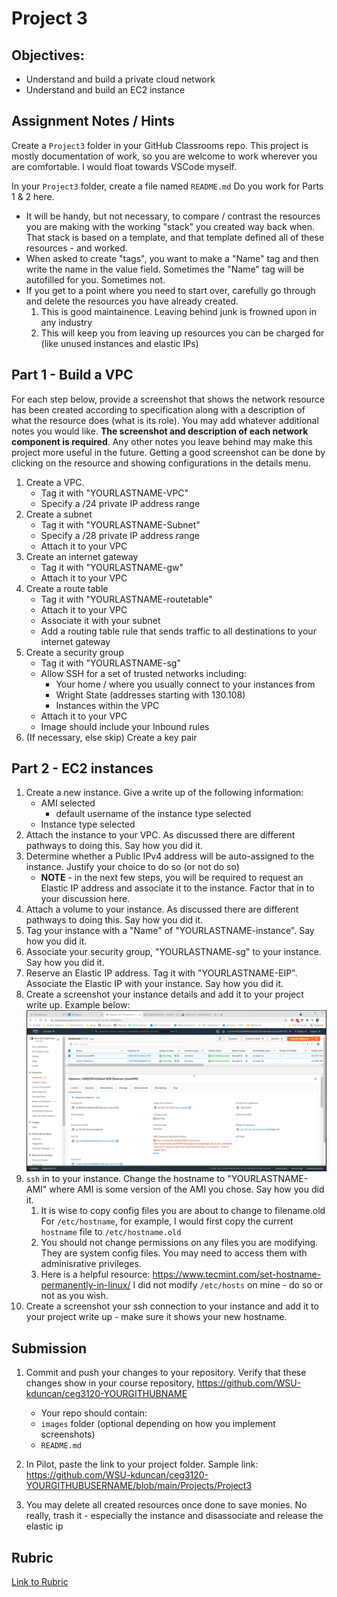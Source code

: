 # Project 3

## Objectives:

- Understand and build a private cloud network
- Understand and build an EC2 instance

## Assignment Notes / Hints

Create a `Project3` folder in your GitHub Classrooms repo.  This project is mostly documentation of work, so you are welcome to work wherever you are comfortable.  I would float towards VSCode myself.

In your `Project3` folder, create a file named `README.md`  Do you work for Parts 1 & 2 here.

- It will be handy, but not necessary, to compare / contrast the resources you are making with the working "stack" you created way back when.  That stack is based on a template, and that template defined all of these resources - and worked.
- When asked to create "tags", you want to make a "Name" tag and then write the name in the value field.  Sometimes the "Name" tag will be autofilled for you.  Sometimes not.
- If you get to a point where you need to start over, carefully go through and delete the resources you have already created.  
    1. This is good maintainence.  Leaving behind junk is frowned upon in any industry
    2. This will keep you from leaving up resources you can be charged for (like unused instances and elastic IPs)

## Part 1 - Build a VPC

For each step below, provide a screenshot that shows the network resource has been created according to specification along with a description of what the resource does (what is its role).  You may add whatever additional notes you would like.  **The screenshot and description of each network component is required**.  Any other notes you leave behind may make this project more useful in the future.  Getting a good screenshot can be done by clicking on the resource and showing configurations in the details menu.

1. Create a VPC.  
    - Tag it with "YOURLASTNAME-VPC"
    - Specify a /24 private IP address range
2. Create a subnet
    - Tag it with "YOURLASTNAME-Subnet"
    - Specify a /28 private IP address range
    - Attach it to your VPC
3. Create an internet gateway
    - Tag it with "YOURLASTNAME-gw"
    - Attach it to your VPC
4. Create a route table
    - Tag it with "YOURLASTNAME-routetable"
    - Attach it to your VPC
    - Associate it with your subnet
    - Add a routing table rule that sends traffic to all destinations to your internet gateway
5. Create a security group
    - Tag it with "YOURLASTNAME-sg"
    - Allow SSH for a set of trusted networks including:
        - Your home / where you usually connect to your instances from
        - Wright State (addresses starting with 130.108)
        - Instances within the VPC
    - Attach it to your VPC
    - Image should include your Inbound rules
6. (If necessary, else skip) Create a key pair

## Part 2 - EC2 instances

1. Create a new instance.  Give a write up of the following information:
    - AMI selected
        - default username of the instance type selected
    - Instance type selected
2. Attach the instance to your VPC.  As discussed there are different pathways to doing this.  Say how you did it.
3. Determine whether a Public IPv4 address will be auto-assigned to the instance.  Justify your choice to do so (or not do so)
    - **NOTE** - in the next few steps, you will be required to request an Elastic IP address and associate it to the instance.  Factor that in to your discussion here.
4. Attach a volume to your instance.  As discussed there are different pathways to doing this.  Say how you did it.
5. Tag your instance with a "Name" of "YOURLASTNAME-instance".  Say how you did it.
6. Associate your security group, "YOURLASTNAME-sg" to your instance.  Say how you did it.
7. Reserve an Elastic IP address.  Tag it with "YOURLASTNAME-EIP".  Associate the Elastic IP with your instance.  Say how you did it.
8. Create a screenshot your instance details and add it to your project write up.  Example below:
![sample instance details](sample.png)
9. `ssh` in to your instance.  Change the hostname to "YOURLASTNAME-AMI" where AMI is some version of the AMI you chose.  Say how you did it.
    1. It is wise to copy config files you are about to change to filename.old  For `/etc/hostname`, for example, I would first copy the current `hostname` file to `/etc/hostname.old`
    2. You should not change permissions on any files you are modifying.  They are system config files.  You may need to access them with adminisrative privileges.
    3. Here is a helpful resource: https://www.tecmint.com/set-hostname-permanently-in-linux/ I did not modify `/etc/hosts` on mine - do so or not as you wish.
10. Create a screenshot your ssh connection to your instance and add it to your project write up - make sure it shows your new hostname.

## Submission

1. Commit and push your changes to your repository.  Verify that these changes show in your course repository, https://github.com/WSU-kduncan/ceg3120-YOURGITHUBNAME
    - Your repo should contain:
    - `images` folder (optional depending on how you implement screenshots)
    - `README.md`

2. In Pilot, paste the link to your project folder.  Sample link: https://github.com/WSU-kduncan/ceg3120-YOURGITHUBUSERNAME/blob/main/Projects/Project3

3. You may delete all created resources once done to save monies.  No really, trash it - especially the instance and disassociate and release the elastic ip

## Rubric

[Link to Rubric](Rubric.md)

